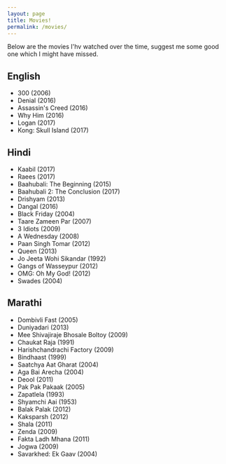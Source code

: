 ```yaml
---
layout: page
title: Movies!
permalink: /movies/
---
```


Below are the movies I'hv watched over the time, suggest me some good one which I might have missed.

## English

* 300 (2006)
* Denial (2016)
* Assassin's Creed (2016)
* Why Him (2016)
* Logan (2017)
* Kong: Skull Island (2017)

## Hindi

* Kaabil (2017)
* Raees (2017)
* Baahubali: The Beginning (2015)
* Baahubali 2: The Conclusion (2017)
* Drishyam (2013)
* Dangal (2016)
* Black Friday (2004)
* Taare Zameen Par (2007)
* 3 Idiots (2009)
* A Wednesday (2008)
* Paan Singh Tomar (2012)
* Queen (2013)
* Jo Jeeta Wohi Sikandar (1992)
* Gangs of Wasseypur (2012)
* OMG: Oh My God! (2012)
* Swades (2004)


## Marathi

* Dombivli Fast (2005)
* Duniyadari (2013)
* Mee Shivajiraje Bhosale Boltoy (2009)
* Chaukat Raja (1991)
* Harishchandrachi Factory (2009)
* Bindhaast (1999)
* Saatchya Aat Gharat (2004)
* Aga Bai Arecha (2004)
* Deool (2011)
* Pak Pak Pakaak (2005)
* Zapatlela (1993)
* Shyamchi Aai (1953)
* Balak Palak (2012)
* Kaksparsh (2012)
* Shala (2011)
* Zenda (2009)
* Fakta Ladh Mhana (2011)
* Jogwa (2009)
* Savarkhed: Ek Gaav (2004) 

